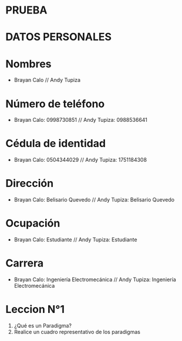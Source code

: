# PRUEBA
# DATOS PERSONALES 
# Nombres
* Brayan  Calo // Andy Tupiza
# Número de teléfono
* Brayan Calo: 0998730851 // Andy Tupiza: 0988536641
# Cédula de identidad 
* Brayan Calo: 0504344029 // Andy Tupiza: 1751184308
# Dirección
* Brayan Calo: Belisario  Quevedo // Andy  Tupiza: Belisario Quevedo
# Ocupación
* Brayan Calo: Estudiante // Andy Tupiza: Estudiante
# Carrera
* Brayan Calo: Ingeniería Electromecánica // Andy  Tupiza: Ingeniería Electromecánica
# Leccion N°1
1. ¿Qué es un Paradigma? 
2. Realice un cuadro representativo de los paradigmas


